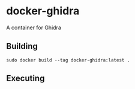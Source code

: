 # docker-ghidra
A container for Ghidra

## Building
`sudo docker build --tag docker-ghidra:latest .`

## Executing
